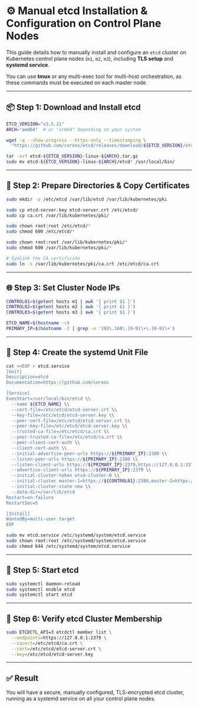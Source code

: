 # ⚙️ Manual etcd Installation & Configuration on Control Plane Nodes

This guide details how to manually install and configure an `etcd` cluster on Kubernetes control plane nodes (`m1`, `m2`, `m3`), including **TLS setup** and **systemd service**.

You can use **tmux** or any multi-exec tool for multi-host orchestration, as these commands must be executed on each master node.

---

## 📦 Step 1: Download and Install etcd

```bash
ETCD_VERSION="v3.5.21"
ARCH="amd64"  # or "arm64" depending on your system

wget -q --show-progress --https-only --timestamping \
  "https://github.com/coreos/etcd/releases/download/${ETCD_VERSION}/etcd-${ETCD_VERSION}-linux-${ARCH}.tar.gz"

tar -xvf etcd-${ETCD_VERSION}-linux-${ARCH}.tar.gz
sudo mv etcd-${ETCD_VERSION}-linux-${ARCH}/etcd* /usr/local/bin/
```

---

## 🔐 Step 2: Prepare Directories & Copy Certificates

```bash
sudo mkdir -p /etc/etcd /var/lib/etcd /var/lib/kubernetes/pki

sudo cp etcd-server.key etcd-server.crt /etc/etcd/
sudo cp ca.crt /var/lib/kubernetes/pki/

sudo chown root:root /etc/etcd/*
sudo chmod 600 /etc/etcd/*

sudo chown root:root /var/lib/kubernetes/pki/*
sudo chmod 600 /var/lib/kubernetes/pki/*

# Symlink the CA certificate
sudo ln -s /var/lib/kubernetes/pki/ca.crt /etc/etcd/ca.crt
```

---

## 🌐 Step 3: Set Cluster Node IPs

```bash
CONTROL01=$(getent hosts m1 | awk '{ print $1 }')
CONTROL02=$(getent hosts m2 | awk '{ print $1 }')
CONTROL03=$(getent hosts m3 | awk '{ print $1 }')

ETCD_NAME=$(hostname -s)
PRIMARY_IP=$(hostname -I | grep -o '192\.168\.[0-9]\+\.[0-9]\+')
```

---

## 🧾 Step 4: Create the systemd Unit File

```bash
cat <<EOF > etcd.service
[Unit]
Description=etcd
Documentation=https://github.com/coreos

[Service]
ExecStart=/usr/local/bin/etcd \\
  --name ${ETCD_NAME} \\
  --cert-file=/etc/etcd/etcd-server.crt \\
  --key-file=/etc/etcd/etcd-server.key \\
  --peer-cert-file=/etc/etcd/etcd-server.crt \\
  --peer-key-file=/etc/etcd/etcd-server.key \\
  --trusted-ca-file=/etc/etcd/ca.crt \\
  --peer-trusted-ca-file=/etc/etcd/ca.crt \\
  --peer-client-cert-auth \\
  --client-cert-auth \\
  --initial-advertise-peer-urls https://${PRIMARY_IP}:2380 \\
  --listen-peer-urls https://${PRIMARY_IP}:2380 \\
  --listen-client-urls https://${PRIMARY_IP}:2379,https://127.0.0.1:2379 \\
  --advertise-client-urls https://${PRIMARY_IP}:2379 \\
  --initial-cluster-token etcd-cluster-0 \\
  --initial-cluster master-1=https://${CONTROL01}:2380,master-2=https://${CONTROL02}:2380,master-3=https://${CONTROL03}:2380 \\
  --initial-cluster-state new \\
  --data-dir=/var/lib/etcd
Restart=on-failure
RestartSec=5

[Install]
WantedBy=multi-user.target
EOF

sudo mv etcd.service /etc/systemd/system/etcd.service
sudo chown root:root /etc/systemd/system/etcd.service
sudo chmod 644 /etc/systemd/system/etcd.service
```

---

## 🚀 Step 5: Start etcd

```bash
sudo systemctl daemon-reload
sudo systemctl enable etcd
sudo systemctl start etcd
```

---

## 🔎 Step 6: Verify etcd Cluster Membership

```bash
sudo ETCDCTL_API=3 etcdctl member list \
  --endpoints=https://127.0.0.1:2379 \
  --cacert=/etc/etcd/ca.crt \
  --cert=/etc/etcd/etcd-server.crt \
  --key=/etc/etcd/etcd-server.key
```

---

## ✅ Result

You will have a secure, manually configured, TLS-encrypted etcd cluster, running as a systemd service on all your control plane nodes.